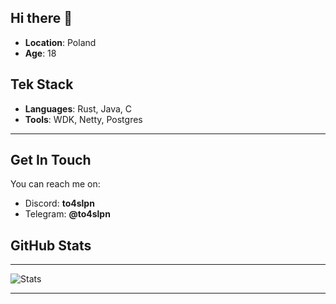 ## Hi there 👋

- **Location**: Poland
- **Age**: 18

## Tek Stack

- **Languages**: Rust, Java, C
- **Tools**: WDK, Netty, Postgres

---

## Get In Touch

You can reach me on:
- Discord: **to4slpn**
- Telegram: **@to4slpn**

## GitHub Stats

---

![Stats](https://github-readme-stats.vercel.app/api?username=to4slpn&show_icons=true&count_private=true&theme=dark)

---
